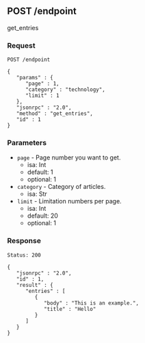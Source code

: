 ## POST /endpoint

get_entries

### Request

```
POST /endpoint

{
   "params" : {
      "page" : 1,
      "category" : "technology",
      "limit" : 1
   },
   "jsonrpc" : "2.0",
   "method" : "get_entries",
   "id" : 1
}

```

### Parameters

* `page` - Page number you want to get.
  * isa: Int
  * default: 1
  * optional: 1
* `category` - Category of articles.
  * isa: Str
* `limit` - Limitation numbers per page.
  * isa: Int
  * default: 20
  * optional: 1

### Response

```
Status: 200

{
   "jsonrpc" : "2.0",
   "id" : 1,
   "result" : {
      "entries" : [
         {
            "body" : "This is an example.",
            "title" : "Hello"
         }
      ]
   }
}

```

